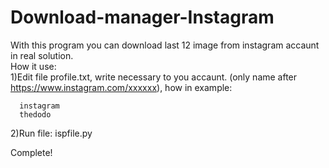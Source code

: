# Download-manager-Instagram                                                                                        
 With this program you can download last 12 image from instagram accaunt in real solution.                                                         
 How it use:                                                                                                                               
 1)Edit file profile.txt, write necessary to you accaunt. (only name after https://www.instagram.com/xxxxxx), how in example:
    
      instagram
      thedodo
 2)Run file: ispfile.py
 
 Complete!
 
